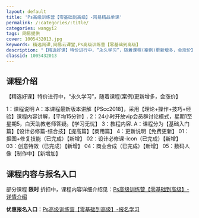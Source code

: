 ```yaml
---
layout: default
title: 'Ps高级训练营【零基础到高级】-网易精品单课'
permalink: /:categories/:title/
categories: wangyi2
tags: 网易提供
cover: 1005432013.jpg
keywords: 精选网课,网易云课堂,Ps高级训练营【零基础到高级】
description: "【精选好课】特价进行中，“永久学习”，随着课程(案例)更新增多，会涨价】1：课程说明A：本课程最新版本讲解【PScc2018】，采用【理论+操作+技巧+经验】课程内容讲解，【平均15分钟】."
classid: 1005432013
---
```


## 课程介绍

【精选好课】特价进行中，“永久学习”，随着课程(案例)更新增多，会涨价】


1：课程说明
A：本课程最新版本讲解【PScc2018】，采用【理论+操作+技巧+经验】课程内容讲解，【平均15分钟】.
2：24小时开放vip会员群讨论模式，星期1至星期5，白天助教老师答疑。【学习无忧】
3：教程内容.
A：课程分为【基础入门篇】【设计必修篇-综合技】【提高篇】【商用篇】
4：更新说明【免费更新】
       01：抠图+修复技能（已完成）【新增】
       02：设计必修课-icon（已完成）【新增】
       03：创意特效（已完成）【新增】
       04：商业合成（已完成）【新增】
       05：数码人像【制作中】【新增加】

## 课程内容与报名入口

部分课程 **限时** 折扣中，课程内容详细介绍见：[Ps高级训练营【零基础到高级】-详情介绍](https://study.163.com/course/introduction/1005432013.htm?share=1&shareId=1025206652&utm_campaign=share&utm_medium=iphoneShare&utm_source=&utm_u=1025206652)

**优惠报名入口**：[Ps高级训练营【零基础到高级】-报名学习](https://study.163.com/course/introduction/1005432013.htm?share=1&shareId=1025206652&utm_campaign=share&utm_medium=iphoneShare&utm_source=&utm_u=1025206652)

